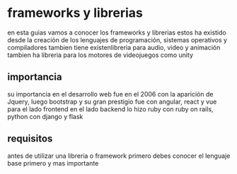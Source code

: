 # frameworks y librerias

en esta guias vamos a conocer los frameworks y librerias estos ha existido desde la creación de los lenguajes de programación, sistemas operativos y compiladores tambien tiene existenlibreria para audio, video y animación tambien ha libreria para los motores de videojuegos como unity

## importancia

su importancia en el desarrollo web fue en el 2006 con la aparición de Jquery, luego bootstrap y su gran prestigio fue con angular, react y vue para el lado frontend en el lado backend lo hizo ruby con ruby on rails, python con django y flask

## requisitos

antes de utilizar una libreria o framework primero debes conocer el lenguaje base primero y mas importante

